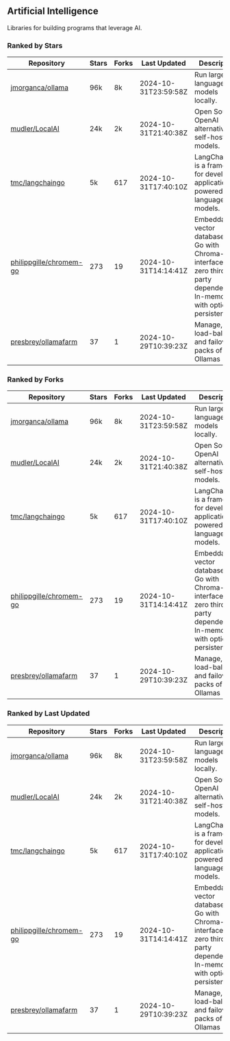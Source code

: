 ## Artificial Intelligence

Libraries for building programs that leverage AI.

### Ranked by Stars

| Repository | Stars | Forks | Last Updated | Description | 
|------------|-------|-------|--------------|-------------|
| [jmorganca/ollama](https://github.com/jmorganca/ollama) | 96k | 8k | 2024-10-31T23:59:58Z |  Run large language models locally. |
| [mudler/LocalAI](https://github.com/mudler/LocalAI) | 24k | 2k | 2024-10-31T21:40:38Z |  Open Source OpenAI alternative, self-host AI models. |
| [tmc/langchaingo](https://github.com/tmc/langchaingo) | 5k | 617 | 2024-10-31T17:40:10Z |  LangChainGo is a framework for developing applications powered by language models. |
| [philippgille/chromem-go](https://github.com/philippgille/chromem-go) | 273 | 19 | 2024-10-31T14:14:41Z |  Embeddable vector database for Go with Chroma-like interface and zero third-party dependencies. In-memory with optional persistence. |
| [presbrey/ollamafarm](https://github.com/presbrey/ollamafarm) | 37 | 1 | 2024-10-29T10:39:23Z |  Manage, load-balance, and failover packs of Ollamas |

### Ranked by Forks

| Repository | Stars | Forks | Last Updated | Description | 
|------------|-------|-------|--------------|-------------|
| [jmorganca/ollama](https://github.com/jmorganca/ollama) | 96k | 8k | 2024-10-31T23:59:58Z |  Run large language models locally. |
| [mudler/LocalAI](https://github.com/mudler/LocalAI) | 24k | 2k | 2024-10-31T21:40:38Z |  Open Source OpenAI alternative, self-host AI models. |
| [tmc/langchaingo](https://github.com/tmc/langchaingo) | 5k | 617 | 2024-10-31T17:40:10Z |  LangChainGo is a framework for developing applications powered by language models. |
| [philippgille/chromem-go](https://github.com/philippgille/chromem-go) | 273 | 19 | 2024-10-31T14:14:41Z |  Embeddable vector database for Go with Chroma-like interface and zero third-party dependencies. In-memory with optional persistence. |
| [presbrey/ollamafarm](https://github.com/presbrey/ollamafarm) | 37 | 1 | 2024-10-29T10:39:23Z |  Manage, load-balance, and failover packs of Ollamas |

### Ranked by Last Updated

| Repository | Stars | Forks | Last Updated | Description | 
|------------|-------|-------|--------------|-------------|
| [jmorganca/ollama](https://github.com/jmorganca/ollama) | 96k | 8k | 2024-10-31T23:59:58Z |  Run large language models locally. |
| [mudler/LocalAI](https://github.com/mudler/LocalAI) | 24k | 2k | 2024-10-31T21:40:38Z |  Open Source OpenAI alternative, self-host AI models. |
| [tmc/langchaingo](https://github.com/tmc/langchaingo) | 5k | 617 | 2024-10-31T17:40:10Z |  LangChainGo is a framework for developing applications powered by language models. |
| [philippgille/chromem-go](https://github.com/philippgille/chromem-go) | 273 | 19 | 2024-10-31T14:14:41Z |  Embeddable vector database for Go with Chroma-like interface and zero third-party dependencies. In-memory with optional persistence. |
| [presbrey/ollamafarm](https://github.com/presbrey/ollamafarm) | 37 | 1 | 2024-10-29T10:39:23Z |  Manage, load-balance, and failover packs of Ollamas |

